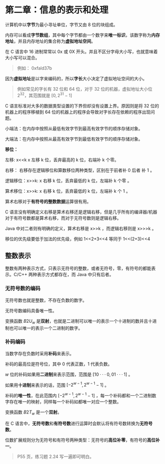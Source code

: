 # 第二章：信息的表示和处理

计算机中以**字节**为最小寻址单位，字节又由 8 位的块组成。

内存可以看成**字节数组**，其中每个字节都由一个数字来**唯一标识**，该数字称为**内存地址**，并且内存地址的集合称为**虚拟地址空间**。

在 C 语言中 16 进制常常以 0x 或 0X 开头。并且不区分字母大小写，也就意味着大小写可以混合。

> 例如： 0xfald37b 

因为**虚拟地址**是以字来编码的，所以**字长**大小决定了虚拟地址空间的大小。

> 例如常见的字长有 32 位和 64 位，对于 32 位的机器，虚拟地址大小位 $2^32$，其范围就是 $[0,2^31-1]$

C 语言标准对大多的数据类型设置的下界但却没有设置上界。原因则是将 32 位的机器上的程序移植到 64 位的机器上的程序会导致对字长存在依赖的程序出现问题。

小端法：在内存中按照从最低有效字节到最高有效字节的顺序存储对象。

大端法：在内存中按照从最高有效字节到最低有效字节的顺序存储对象。

**移位：**

左移: x<<k x 左移 k 位，丢弃最高的 k 位，右端补 k 个零。

右移： 右移存在逻辑移位和算数移位两种类型，区别在于前者补 0 后者 补 1 。

逻辑移位：x>>k: x 右移 k 位，丢弃最低的 k 位，左端补 k 个零 。

算术移位：x>>k: x 右移 k 位，丢弃最低的 k 位，左端补 k 个 1 。

算术右移对于**有符号的整数数据**运算很有用。

C 语言没有明确定义右移是算术右移还是逻辑右移，但是几乎所有的编译器/机器对于有符号数都是算术右移，而对于无符号数则是逻辑右移。

Java 中对二者则有明确的定义，算术右移是 x>>k ，而逻辑右移则是 x>>>k 。

移位的优先级要低于加法的优先级，例如 1<<2+3<<4 等同于 1<<(2+3)<<4

## 整数表示

整数有两种表示方式，只表示无符号的整数，或者无符号，零，有符号的都能表示。C/C++ 两种表示方式都存在，而 Java 中只有后者。

### 无符号数的编码

无符号数也就是整数，不存在负数的数字。

无符号数编码具备唯一性。

变换函数 $B2U_w$ 是**双射**，也就是二进制可以唯一的表示一个十进制的数并且十进制也可以唯一的表示一个二进制的数字。

### 补码编码

当数字存在负数时采用**补码**来表示。

补码的最高位是符号位，其中 0 代表正数，1 代表负数。

$w$ 位的补码如果用**二进制**来表示范围，范围是 $[10···0,01···1]$ 。

如果用**十进制**来表示的话，范围 $[-2^{w-1},2^{w-1}-1]$ 。

补码的**唯一性**，在此范围内 $[-2^{w-1},2^{w-1}-1]$ ，每一个补码都和一个二进制数字存在唯一的映射，同样每一个补码如都唯一对应一个整数。

变换函数 $B2T_w$ 是一个**双射**。

在 C 语言中，**无符号数**和**有符号数**进行运算时会默认将有符号数转换为**无符号数**。

位数扩展规则分为无符号和有符号两种类型：无符号的**高位补零**，有符号的**高位补一**。

> P55 页，练习题 2.24 写一遍即可明白。 


